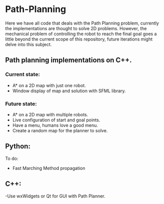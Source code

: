 # Path-Planning

Here we have all code that deals with the Path Planning problem, currently the implementations are thought to solve 2D problems. However, the mechanical problem of controlling the robot to reach the final goal goes a little beyond the current scope of this repository, future iterations might delve into this subject.

## Path planning implementations on C++.

### Current state:

  - A* on a 2D map with just one robot.
  - Window display of map and solution with SFML library.

### Future state:

  - A* on a 2D map with multiple robots.
  - Live configuration of start and goal points.
  - Have a menu, humans love a good menu.
  - Create a random map for the planner to solve.

## Python:

To do:

  - Fast Marching Method propagation

## C++:

  -Use wxWidgets or Qt for GUI with Path Planner.
  
